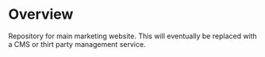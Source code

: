 # Overview

Repository for main marketing website. This will eventually be replaced
with a CMS or thirt party management service.


